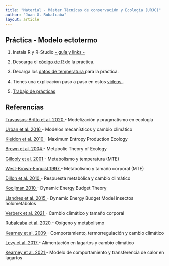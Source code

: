 ```yaml
---
title: "Material - Máster Técnicas de conservación y Ecología (URJC)"
author: "Juan G. Rubalcaba"
layout: article
---
```


<h2> Práctica - Modelo ectotermo </h2>

1. Instala R y R-Studio <a href="/posts/Material Master URJC/Instalar RStudio.docx"> - guía y links - </a>

2. Descarga el <a href="/posts/Material Master URJC/Modelo ectotermo - Codigo.R"> código de R </a> de la práctica.

3. Decarga los <a href="/posts/Material Master URJC/data_temp.csv"> datos de temperatura </a> para la práctica.

4. Tienes una explicación paso a paso en estos <a href="/posts/Material Master URJC/Videos.zip"> videos </a>.

5. <a href="/posts/Material Master URJC/Trabajo - Modelo ectotermo.docx"> Trabajo de prácticas </a>


<h2> Referencias </h2>

<a href="https://www.biorxiv.org/content/10.1101/344200v2.full"> Travassos-Britto et al. 2020  </a> - Modelización y pragmatismo en ecología

<a href="https://science.sciencemag.org/content/sci/353/6304/aad8466.full.pdf?casa_token=fVcM1EXW10AAAAAA:AljCmj_sBlUJta2dq4OcvcC-CW-TKzzLBJM-Sehydid0lDLDlhqKcNfSM_LXc9md1yLehvNO3WQ9a4Fc"> Urban et al. 2016 </a> - Modelos mecanísticos y cambio climático

<a href="https://royalsocietypublishing.org/doi/pdf/10.1098/rstb.2010.0018"> Kleidon et al. 2010  </a> - Maximum Entropy Production Ecology

<a href="https://esajournals.onlinelibrary.wiley.com/doi/pdf/10.1890/03-9000?casa_token=OU1OElHJPpIAAAAA%3Ag9inPP2qj-GGj38TylI-wbcreLFjfteV3p2v3hpdTBllwS_rzgSmZ80GHvCmx-nXlDfDaAdGki4m-yw8"> Brown et al. 2004 </a> - Metabolic Theory of Ecology

<a href="https://science.sciencemag.org/content/sci/293/5538/2248.full.pdf?casa_token=xM2-JUwPzq4AAAAA:jY3WFV-LU2JHbue3Tp6OtNd4ix2OmvGfTKjksIKVWt1-QrLLhY-ik_ExQAL54dJQsvNiO-dIVtR4hEIq"> Gillooly et al. 2001 </a> - Metabolismo y temperatura (MTE)

<a href="https://science.sciencemag.org/content/sci/276/5309/122.full.pdf?casa_token=USuki_OOvU4AAAAA:vgTfhJJOCdIa8Aa3ka_vtJ0Gej0D3E7KkivQ8DIXANvu97HeNPC3iCBbdafdExgYb3oKF6uH5aFOrRTH"> West-Brown-Enquist 1997 </a> - Metabolismo y tamaño corporal (MTE)

<a href="https://www.nature.com/articles/nature09407"> Dillon et al. 2010 </a> - Respuesta metabólica y cambio climático

<a href="https://www.researchgate.net/profile/Edgar_Meza/post/Is_there_a_toxicokinetic_model_for_daphnia_magna_or_other_zooplankton/attachment/59d62cf579197b807798b396/AS%3A348547653357569%401460111644286/download/Dynamic+Energy+Budget+theory+-+Kooijman.pdf"> Kooijman 2010 </a> - Dynamic Energy Budget Theory

<a href="https://esajournals.onlinelibrary.wiley.com/doi/pdfdirect/10.1890/14-0976.1?casa_token=Nc-516wwogsAAAAA:8o6IJxwkl1gZL9kc9IZXHP5QdCuFLAgG2qhIinBsYvD8ayWdXeVn5aM99efF9m178J8WFqR7ghbt7KJo"> Llandres et al. 2015 </a> - Dynamic Energy Budget Model insectos holometábolos

<a href="https://onlinelibrary.wiley.com/doi/pdfdirect/10.1111/brv.12653"> Verberk et al. 2021 </a> - Cambio climático y tamaño corporal

<a href="https://doi.org/10.1073/pnas.2003292117"> Rubalcaba et al. 2020 </a> - Oxígeno y metabolismo

<a href="https://www.pnas.org/content/pnas/106/10/3835.full.pdf"> Kearney et al. 2009 </a> - Comportamiento, termorregulación y cambio climático

<a href="https://esajournals.onlinelibrary.wiley.com/doi/epdf/10.1002/ecy.1803"> Levy et al. 2017 </a> - Alimentación en lagartos y cambio climático

<a href="https://besjournals.onlinelibrary.wiley.com/doi/pdf/10.1111/2041-210X.13528?casa_token=5pjI3FywjpIAAAAA:-x07V-vjBEHP6-jSZIPH6x9BB2uJj9KNCUdWqHS-w1oV_1kOzizKoZ5ia-pi5CmXOYA-UiFKdmZByYf7"> Kearney et al. 2021 </a> - Modelo de comportamiento y transferencia de calor en lagartos
